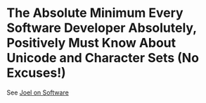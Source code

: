 # The Absolute Minimum Every Software Developer Absolutely, Positively Must Know About Unicode and Character Sets (No Excuses!)


See [Joel on Software](https://www.joelonsoftware.com/2003/10/08/the-absolute-minimum-every-software-developer-absolutely-positively-must-know-about-unicode-and-character-sets-no-excuses/)

